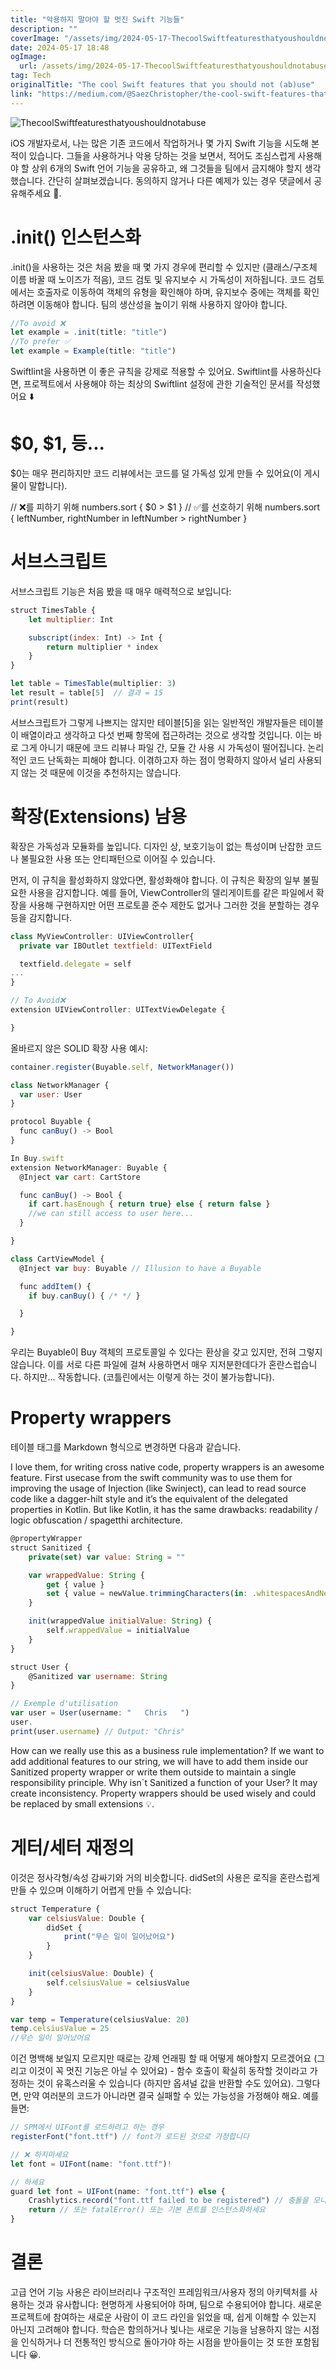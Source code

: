 ```yaml
---
title: "악용하지 말아야 할 멋진 Swift 기능들"
description: ""
coverImage: "/assets/img/2024-05-17-ThecoolSwiftfeaturesthatyoushouldnotabuse_0.png"
date: 2024-05-17 18:48
ogImage:
  url: /assets/img/2024-05-17-ThecoolSwiftfeaturesthatyoushouldnotabuse_0.png
tag: Tech
originalTitle: "The cool Swift features that you should not (ab)use"
link: "https://medium.com/@SaezChristopher/the-cool-swift-features-that-you-should-not-ab-use-61070b70fad9"
---
```


![ThecoolSwiftfeaturesthatyoushouldnotabuse](/assets/img/2024-05-17-ThecoolSwiftfeaturesthatyoushouldnotabuse_0.png)

iOS 개발자로서, 나는 많은 기존 코드에서 작업하거나 몇 가지 Swift 기능을 시도해 본 적이 있습니다. 그들을 사용하거나 악용 당하는 것을 보면서, 적어도 조심스럽게 사용해야 할 상위 6개의 Swift 언어 기능을 공유하고, 왜 그것들을 팀에서 금지해야 할지 생각했습니다. 간단히 살펴보겠습니다. 동의하지 않거나 다른 예제가 있는 경우 댓글에서 공유해주세요 💬.

# .init() 인스턴스화

.init()을 사용하는 것은 처음 봤을 때 몇 가지 경우에 편리할 수 있지만 (클래스/구조체 이름 바꿀 때 노이즈가 적음), 코드 검토 및 유지보수 시 가독성이 저하됩니다. 코드 검토에서는 호출자로 이동하여 객체의 유형을 확인해야 하며, 유지보수 중에는 객체를 확인하려면 이동해야 합니다. 팀의 생산성을 높이기 위해 사용하지 않아야 합니다.

<div class="content-ad"></div>

```js
//To avoid ❌
let example = .init(title: "title")
//To prefer ✅
let example = Example(title: "title")
```

Swiftlint을 사용하면 이 좋은 규칙을 강제로 적용할 수 있어요.
Swiftlint를 사용하신다면, 프로젝트에서 사용해야 하는 최상의 Swiftlint 설정에 관한 기술적인 문서를 작성했어요 ⬇️

# $0, $1, 등...

$0는 매우 편리하지만 코드 리뷰에서는 코드를 덜 가독성 있게 만들 수 있어요(이 게시물이 말합니다).

<div class="content-ad"></div>

// ❌를 피하기 위해
numbers.sort { $0 > $1 }
// ✅를 선호하기 위해
numbers.sort { leftNumber, rightNumber in leftNumber > rightNumber }

# 서브스크립트

서브스크립트 기능은 처음 봤을 때 매우 매력적으로 보입니다:

```js
struct TimesTable {
    let multiplier: Int

    subscript(index: Int) -> Int {
        return multiplier * index
    }
}

let table = TimesTable(multiplier: 3)
let result = table[5]  // 결과 = 15
print(result)
```

<div class="content-ad"></div>

서브스크립트가 그렇게 나쁘지는 않지만 테이블[5]을 읽는 일반적인 개발자들은 테이블이 배열이라고 생각하고 다섯 번째 항목에 접근하려는 것으로 생각할 것입니다. 이는 바로 그게 아니기 때문에 코드 리뷰나 파일 간, 모듈 간 사용 시 가독성이 떨어집니다. 논리적인 코드 난독화는 피해야 합니다. 이겪하고자 하는 점이 명확하지 않아서 널리 사용되지 않는 것 때문에 이것을 추천하지는 않습니다.

# 확장(Extensions) 남용

확장은 가독성과 모듈화를 높입니다. 디자인 상, 보호기능이 없는 특성이며 난잡한 코드나 불필요한 사용 또는 안티패턴으로 이어질 수 있습니다.

먼저, 이 규칙을 활성화하지 않았다면, 활성화해야 합니다. 이 규칙은 확장의 일부 불필요한 사용을 감지합니다. 예를 들어, ViewController의 델리게이트를 같은 파일에서 확장을 사용해 구현하지만 어떤 프로토콜 준수 제한도 없거나 그러한 것을 분할하는 경우 등을 감지합니다.

<div class="content-ad"></div>

```js
class MyViewController: UIViewController{
  private var IBOutlet textfield: UITextField

  textfield.delegate = self
...
}

// To Avoid❌
extension UIViewController: UITextViewDelegate {

}
```

올바르지 않은 SOLID 확장 사용 예시:

```js
container.register(Buyable.self, NetworkManager())

class NetworkManager {
  var user: User
}

protocol Buyable {
  func canBuy() -> Bool
}

In Buy.swift
extension NetworkManager: Buyable {
  @Inject var cart: CartStore

  func canBuy() -> Bool {
    if cart.hasEnough { return true} else { return false }
    //we can still access to user here...
  }

}

class CartViewModel {
  @Inject var buy: Buyable // Illusion to have a Buyable

  func addItem() {
    if buy.canBuy() { /* */ }

  }

}
```

우리는 Buyable이 Buy 객체의 프로토콜일 수 있다는 환상을 갖고 있지만, 전혀 그렇지 않습니다. 이를 서로 다른 파일에 걸쳐 사용하면서 매우 지저분한데다가 혼란스럽습니다. 하지만... 작동합니다. (코틀린에서는 이렇게 하는 것이 불가능합니다).

<div class="content-ad"></div>

# Property wrappers

테이블 태그를 Markdown 형식으로 변경하면 다음과 같습니다.

I love them, for writing cross native code, property wrappers is an awesome feature. First usecase from the swift community was to use them for improving the usage of Injection (like Swinject), can lead to read source code like a dagger-hilt style and it’s the equivalent of the delegated properties in Kotlin. But like Kotlin, it has the same drawbacks: readability / logic obfuscation / spagetthi architecture.

```js
@propertyWrapper
struct Sanitized {
    private(set) var value: String = ""

    var wrappedValue: String {
        get { value }
        set { value = newValue.trimmingCharacters(in: .whitespacesAndNewlines) }
    }

    init(wrappedValue initialValue: String) {
        self.wrappedValue = initialValue
    }
}

struct User {
    @Sanitized var username: String
}

// Exemple d'utilisation
var user = User(username: "   Chris   ")
user.
print(user.username) // Output: "Chris"
```

How can we really use this as a business rule implementation? If we want to add additional features to our string, we will have to add them inside our Sanitized property wrapper or write them outside to maintain a single responsibility principle. Why isn`t Sanitized a function of your User? It may create inconsistency. Property wrappers should be used wisely and could be replaced by small extensions 💡.

<div class="content-ad"></div>

# 게터/세터 재정의

이것은 정사각형/속성 감싸기와 거의 비슷합니다. didSet의 사용은 로직을 혼란스럽게 만들 수 있으며 이해하기 어렵게 만들 수 있습니다:

```js
struct Temperature {
    var celsiusValue: Double {
        didSet {
            print("무슨 일이 일어났어요")
        }
    }

    init(celsiusValue: Double) {
        self.celsiusValue = celsiusValue
    }
}

var temp = Temperature(celsiusValue: 20)
temp.celsiusValue = 25
//무슨 일이 일어났어요
```

<div class="content-ad"></div>

이건 명백해 보일지 모르지만 때로는 강제 언래핑 할 때 어떻게 해야할지 모르겠어요 (그리고 이것이 꼭 멋진 기능은 아닐 수 있어요) - 함수 호출이 확실히 동작할 것이라고 가정하는 것이 유혹스러울 수 있습니다 (하지만 옵셔널 값을 반환할 수도 있어요). 그렇다면, 만약 여러분의 코드가 아니라면 결국 실패할 수 있는 가능성을 가정해야 해요. 예를 들면:

```js
// SPM에서 UIFont를 로드하려고 하는 경우
registerFont("font.ttf") // font가 로드된 것으로 가정합니다

// ❌ 하지마세요
let font = UIFont(name: "font.ttf")!

// 하세요
guard let font = UIFont(name: "font.ttf") else {
    Crashlytics.record("font.ttf failed to be registered") // 충돌을 모니터링합니다
    return // 또는 fatalError() 또는 기본 폰트를 인스턴스화하세요
}
```

# 결론

고급 언어 기능 사용은 라이브러리나 구조적인 프레임워크/사용자 정의 아키텍처를 사용하는 것과 유사합니다: 현명하게 사용되어야 하며, 팀으로 수용되어야 합니다. 새로운 프로젝트에 참여하는 새로운 사람이 이 코드 라인을 읽었을 때, 쉽게 이해할 수 있는지 아닌지 고려해야 합니다. 학습은 함의하거나 빛나는 새로운 기능을 남용하지 않는 시점을 인식하거나 더 전통적인 방식으로 돌아가야 하는 시점을 받아들이는 것 또한 포함됩니다 😀.
